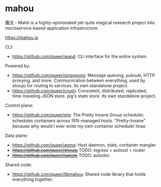 # mahou

魔法 - Mahō is a highly-opinionated yet quite magical research project into microservice-based application infrastructure.

https://mahou.io

CLI:
- https://github.com/queer/wand: CLI interface for the entire system.

Powered by:
- https://github.com/queer/singyeong: Message queuing, pubsub, HTTP proxying, and more. Communication between everything, used by shoujo for routing to services. Its own standalone project.
- https://github.com/queer/crush: Consistent, distributed, replicated, time-traveling JSON store. pig's state store. Its own standalone project.

Control plane:
- https://github.com/queer/pig: The Pretty Insane Group scheduler, schedules containers across 악마-managed hosts. "Pretty-Insane" because why would I ever write my own container scheduler lmao

Data plane:
- https://github.com/queer/agma: Host daemon, stats, container mangler
- ~~https://github.com/queer/shoujo~~ TODO: ingress + autossl + router
- ~~https://github.com/queer/sajeon~~ TODO: autodoc

Shared code:
- https://github.com/queer/libmahou: Shared code library that holds everything together.
